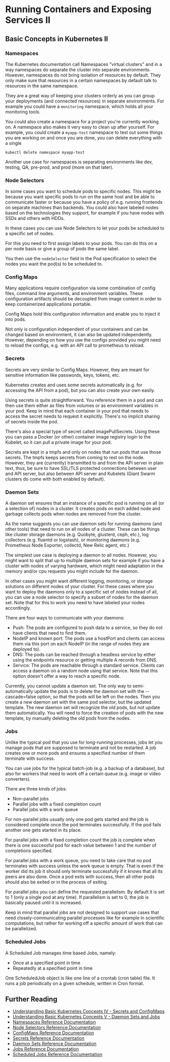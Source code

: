 # Running Containers and Exposing Services II

## Basic Concepts in Kubernetes II

### Namespaces

The Kubernetes documentation call Namespaces "virtual clusters" and in a way namespaces do separate the cluster into separate environments. However, namespaces do not bring isolation of resources by default. They only make sure that resources in a certain namespaces by default talk to resources in the same namespace.

They are a great way of keeping your clusters orderly as you can group your deployments (and connected resources) in separate environments. For example you could have a `monitoring` namespace, which holds all your monitoring tools.

You could also create a namespace for a project you're currently working on. A namespace also makes it very easy to clean up after yourself. For example, you could create a `myapp-test` namespace to test out some things you are working on and once you are done, you can delete everything with a single

`kubectl delete namespace myapp-test`

Another use case for namespaces is separating environments like dev, testing, QA, pre-prod, and prod (more on that later).

### Node Selectors

In some cases you want to schedule pods to specific nodes. This might be because you want specific pods to run on the same host and be able to communicate faster or because you have a policy of e.g. running frontends on separate machines than backends. You could also have labeled nodes based on the technologies they support, for example if you have nodes with SSDs and others with HDDs.

In these cases you can use Node Selectors to let your pods be scheduled to a specific set of nodes.

For this you need to first assign labels to your pods. You can do this on a per node basis or give a group of pods the same label.

You then use the `nodeSelector` field in the Pod specification to select the nodes you want the pod(s) to be scheduled to.

### Config Maps

Many applications require configuration via some combination of config files, command line arguments, and environment variables. These configuration artifacts should be decoupled from image content in order to keep containerized applications portable.

Config Maps hold this configuration information and enable you to inject it  into pods.

Not only is configuration independent of your containers and can be changed based on environment, it can also be updated independently. However, depending on how you use the configs provided you might need to reload the configs, e.g. with an API call to prometheus to reload.

### Secrets

Secrets are very similar to Config Maps. However, they are meant for sensitive information like passwords, keys, tokens, etc.

Kubernetes creates and uses some secrets automatically (e.g. for accessing the API from a pod), but you can also create your own easily.

Using secrets is quite straightforward. You reference them in a pod and can then use them either as files from volumes or as environment variables in your pod. Keep in mind that each container in your pod that needs to access the secret needs to request it explicitly. There's no implicit sharing of secrets inside the pod.

There's also a special type of secret called imagePullSecrets. Using these you can pass a Docker (or other) container image registry login to the Kubelet, so it can pull a private image for your pod.

Secrets are kept in a tmpfs and only on nodes that run pods that use those secrets. The tmpfs keeps secrets from coming to rest on the node. However, they are (currently) transmitted to and from the API server in plain text, thus, be sure to have SSL/TLS protected connections between user and API server, but also between API server and Kubelets (Giant Swarm clusters do come with both enabled by default).

### Daemon Sets 

A daemon set ensures that an instance of a specific pod is running on all (or a selection of) nodes in a cluster. It creates pods on each added node and garbage collects pods when nodes are removed from the cluster.

As the name suggests you can use daemon sets for running daemons (and other tools) that need to run on all nodes of a cluster. These can be things like cluster storage daemons (e.g. Quobyte, glusterd, ceph, etc.), log collectors (e.g. fluentd or logstash), or monitoring daemons (e.g. Prometheus Node Exporter, collectd, New Relic agent, etc.)

The simplest use case is deploying a daemon to all nodes. However, you might want to split that up to multiple daemon sets for example if you have a cluster with nodes of varying hardware, which might need adaptation in the memory and/or cpu requests you might include for the daemon.

In other cases you might want different logging, monitoring, or storage solutions on different nodes of your cluster. For these cases where you want to deploy the daemons only to a specific set of nodes instead of all, you can use a node selector to specify a subset of nodes for the daemon set. Note that for this to work you need to have labeled your nodes accordingly.

There are four ways to communicate with your daemons:

- Push: The pods are configured to push data to a service, so they do not have clients that need to find them.
- NodeIP and known port: The pods use a hostPort and clients can access them via this port on each NodeIP (in the range of nodes they are deployed to).
- DNS: The pods can be reached through a headless service by either using the endpoints resource or getting multiple A records from DNS.
- Service: The pods are reachable through a standard service. Clients can access a daemon on a random node using that service. Note that this option doesn't offer a way to reach a specific node.

Currently, you cannot update a daemon set. The only way to semi-automatically update the pods is to delete the daemon set with the --cascade=false option, so that the pods will be left on the nodes. Then you create a new daemon set with the same pod selector, but the updated template. The new daemon set will recognize the old pods, but not update them automatically. You will need to force the creation of pods with the new template, by manually deleting the old pods from the nodes.

### Jobs

Unlike the typical pod that you use for long-running processes, jobs let you manage pods that are supposed to terminate and not be restarted. A job creates one or more pods and ensures a specified number of them terminate with success.

You can use jobs for the typical batch-job (e.g. a backup of a database), but also for workers that need to work off a certain queue (e.g. image or video converters).

There are three kinds of jobs:

- Non-parallel jobs
- Parallel jobs with a fixed completion count
- Parallel jobs with a work queue

For non-parallel jobs usually only one pod gets started and the job is considered complete once the pod terminates successfully. If the pod fails another one gets started in its place.

For parallel jobs with a fixed completion count the job is complete when there is one successful pod for each value between 1 and the number of completions specified.

For parallel jobs with a work queue, you need to take care that no pod terminates with success unless the work queue is empty. That is even if the worker did its job it should only terminate successfully if it knows that all its peers are also done. Once a pod exits with success, then all other pods should also be exited or in the process of exiting.

For parallel jobs you can define the requested parallelism. By default it is set to 1 (only a single pod at any time). If parallelism is set to 0, the job is basically paused until it is increased.

Keep in mind that parallel jobs are not designed to support use cases that need closely-communicating parallel processes like for example in scientific computations, but rather for working off a specific amount of work that can be parallelized.

### Scheduled Jobs

A Scheduled Job manages time based Jobs, namely:

- Once at a specified point in time
- Repeatedly at a specified point in time

One ScheduledJob object is like one line of a crontab (cron table) file. It runs a job periodically on a given schedule, written in Cron format.

## Further Reading

- [Understanding Basic Kubernetes Concepts IV - Secrets and ConfigMaps](https://blog.giantswarm.io/understanding-basic-kubernetes-concepts-iv-secrets-and-configmaps/)
- [Understanding Basic Kubernetes Concepts V - Daemon Sets and Jobs](https://blog.giantswarm.io/understanding-basic-kubernetes-concepts-v-daemon-sets-and-jobs/)
- [Namespaces Reference Documentation](http://kubernetes.io/docs/user-guide/namespaces/)
- [Node Selectors Reference Documentation](http://kubernetes.io/docs/user-guide/node-selection/)
- [ConfigMaps Reference Documentation](http://kubernetes.io/docs/user-guide/configmap/)
- [Secrets Reference Documentation](http://kubernetes.io/docs/user-guide/secrets/)
- [Daemon Sets Reference Documentation](http://kubernetes.io/docs/admin/daemons/)
- [Jobs Reference Documentation](http://kubernetes.io/docs/user-guide/jobs/)
- [Scheduled Jobs Reference Documentation](http://kubernetes.io/docs/user-guide/scheduled-jobs/)